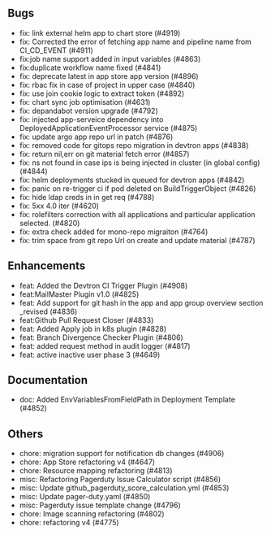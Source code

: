 ## Bugs
- fix: link external helm app to chart store (#4919)
- fix: Corrected the error of fetching app name and pipeline name from CI_CD_EVENT (#4911)
- fix:job name support added in input variables (#4863)
- fix:duplicate workflow name fixed (#4841)
- fix: deprecate latest in app store app version (#4896)
- fix: rbac fix in case of project in upper case (#4840)
- fix: use join cookie logic to extract token (#4892)
- fix: chart sync job optimisation (#4631)
- fix: depandabot version upgrade (#4792)
- fix: injected app-serveice dependency into DeployedApplicationEventProcessor service (#4875)
- fix: update argo app repo url in patch (#4876)
- fix: removed code for gitops repo migration in devtron apps (#4838)
- fix: return nil,err on git material fetch error (#4857)
- fix: ns not found in case ips is being injected in cluster (in global config) (#4844)
- fix: helm deployments stucked in queued for devtron apps (#4842)
- fix: panic on re-trigger ci if pod deleted on BuildTriggerObject (#4826)
- fix: hide ldap creds in in get req (#4788)
- fix: 5xx 4.0 iter (#4620)
- fix:  rolefilters correction with all applications and particular application selected. (#4820)
- fix: extra check added for mono-repo migraiton (#4764)
- fix: trim space from git repo Url on create and update material (#4787)
## Enhancements
- feat: Added the Devtron CI Trigger Plugin (#4908)
- feat:MailMaster Plugin v1.0 (#4825)
- feat: Add support for git hash in the app and app group overview section _revised (#4836)
- feat:Github Pull Request Closer (#4833)
- feat: Added Apply job in k8s plugin (#4828)
- feat: Branch Divergence Checker Plugin (#4806)
- feat: added request method in audit logger (#4817)
- feat: active inactive user phase 3 (#4649)
## Documentation
- doc: Added EnvVariablesFromFieldPath in Deployment Template (#4852)
## Others
- chore: migration support for notification db changes (#4906)
- chore: App Store refactoring v4 (#4647)
- chore: Resource mapping refactoring (#4813)
- misc: Refactoring Pagerduty Issue Calculator script (#4856)
- misc: Update github_pagerduty_score_calculation.yml (#4853)
- misc: Update pager-duty.yaml (#4850)
- misc: Pagerduty issue template change (#4796)
- chore: Image scanning refactoring (#4802)
- chore: refactoring v4 (#4775)
